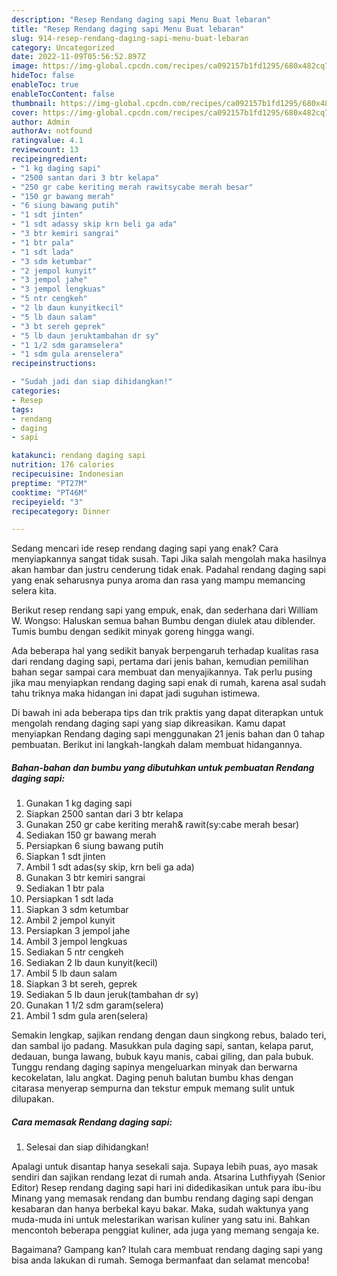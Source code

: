 ```yaml
---
description: "Resep Rendang daging sapi Menu Buat lebaran"
title: "Resep Rendang daging sapi Menu Buat lebaran"
slug: 914-resep-rendang-daging-sapi-menu-buat-lebaran
category: Uncategorized
date: 2022-11-09T05:56:52.897Z
image: https://img-global.cpcdn.com/recipes/ca092157b1fd1295/680x482cq70/rendang-daging-sapi-foto-resep-utama.jpg
hideToc: false
enableToc: true
enableTocContent: false
thumbnail: https://img-global.cpcdn.com/recipes/ca092157b1fd1295/680x482cq70/rendang-daging-sapi-foto-resep-utama.jpg
cover: https://img-global.cpcdn.com/recipes/ca092157b1fd1295/680x482cq70/rendang-daging-sapi-foto-resep-utama.jpg
author: Admin
authorAv: notfound
ratingvalue: 4.1
reviewcount: 13
recipeingredient:
- "1 kg daging sapi"
- "2500 santan dari 3 btr kelapa"
- "250 gr cabe keriting merah rawitsycabe merah besar"
- "150 gr bawang merah"
- "6 siung bawang putih"
- "1 sdt jinten"
- "1 sdt adassy skip krn beli ga ada"
- "3 btr kemiri sangrai"
- "1 btr pala"
- "1 sdt lada"
- "3 sdm ketumbar"
- "2 jempol kunyit"
- "3 jempol jahe"
- "3 jempol lengkuas"
- "5 ntr cengkeh"
- "2 lb daun kunyitkecil"
- "5 lb daun salam"
- "3 bt sereh geprek"
- "5 lb daun jeruktambahan dr sy"
- "1 1/2 sdm garamselera"
- "1 sdm gula arenselera"
recipeinstructions:

- "Sudah jadi dan siap dihidangkan!"
categories:
- Resep
tags:
- rendang
- daging
- sapi

katakunci: rendang daging sapi 
nutrition: 176 calories
recipecuisine: Indonesian
preptime: "PT27M"
cooktime: "PT46M"
recipeyield: "3"
recipecategory: Dinner

---
```



Sedang mencari ide resep rendang daging sapi yang enak? Cara menyiapkannya sangat tidak susah. Tapi Jika salah mengolah maka hasilnya akan hambar dan justru cenderung tidak enak. Padahal rendang daging sapi yang enak seharusnya punya aroma dan rasa yang mampu memancing selera kita.


Berikut resep rendang sapi yang empuk, enak, dan sederhana dari William W. Wongso: Haluskan semua bahan Bumbu dengan diulek atau diblender. Tumis bumbu dengan sedikit minyak goreng hingga wangi.

Ada beberapa hal yang sedikit banyak berpengaruh terhadap kualitas rasa dari rendang daging sapi, pertama dari jenis bahan, kemudian pemilihan bahan segar sampai cara membuat dan menyajikannya. Tak perlu pusing jika mau menyiapkan rendang daging sapi enak di rumah, karena asal sudah tahu triknya maka hidangan ini dapat jadi suguhan istimewa.


Di bawah ini ada beberapa tips dan trik praktis yang dapat diterapkan untuk mengolah rendang daging sapi yang siap dikreasikan. Kamu dapat menyiapkan Rendang daging sapi menggunakan 21 jenis bahan dan 0 tahap pembuatan. Berikut ini langkah-langkah dalam membuat hidangannya.

<!--inarticleads1-->

##### Bahan-bahan dan bumbu yang dibutuhkan untuk pembuatan Rendang daging sapi:

1. Gunakan 1 kg daging sapi
1. Siapkan 2500 santan dari 3 btr kelapa
1. Gunakan 250 gr cabe keriting merah&amp; rawit(sy:cabe merah besar)
1. Sediakan 150 gr bawang merah
1. Persiapkan 6 siung bawang putih
1. Siapkan 1 sdt jinten
1. Ambil 1 sdt adas(sy skip, krn beli ga ada)
1. Gunakan 3 btr kemiri sangrai
1. Sediakan 1 btr pala
1. Persiapkan 1 sdt lada
1. Siapkan 3 sdm ketumbar
1. Ambil 2 jempol kunyit
1. Persiapkan 3 jempol jahe
1. Ambil 3 jempol lengkuas
1. Sediakan 5 ntr cengkeh
1. Sediakan 2 lb daun kunyit(kecil)
1. Ambil 5 lb daun salam
1. Siapkan 3 bt sereh, geprek
1. Sediakan 5 lb daun jeruk(tambahan dr sy)
1. Gunakan 1 1/2 sdm garam(selera)
1. Ambil 1 sdm gula aren(selera)


Semakin lengkap, sajikan rendang dengan daun singkong rebus, balado teri, dan sambal ijo padang. Masukkan pula daging sapi, santan, kelapa parut, dedauan, bunga lawang, bubuk kayu manis, cabai giling, dan pala bubuk. Tunggu rendang daging sapinya mengeluarkan minyak dan berwarna kecokelatan, lalu angkat. Daging penuh balutan bumbu khas dengan citarasa menyerap sempurna dan tekstur empuk memang sulit untuk dilupakan. 

<!--inarticleads2-->

##### Cara memasak Rendang daging sapi:


1. Selesai dan siap dihidangkan!

Apalagi untuk disantap hanya sesekali saja. Supaya lebih puas, ayo masak sendiri dan sajikan rendang lezat di rumah anda. Atsarina Luthfiyyah (Senior Editor) Resep rendang daging sapi hari ini didedikasikan untuk para ibu-ibu Minang yang memasak rendang dan bumbu rendang daging sapi dengan kesabaran dan hanya berbekal kayu bakar. Maka, sudah waktunya yang muda-muda ini untuk melestarikan warisan kuliner yang satu ini. Bahkan mencontoh beberapa penggiat kuliner, ada juga yang memang sengaja ke. 

Bagaimana? Gampang kan? Itulah cara membuat rendang daging sapi yang bisa anda lakukan di rumah. Semoga bermanfaat dan selamat mencoba!
